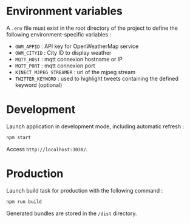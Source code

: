 # Environment variables

A `.env` file must exist in the root directory of the project to define the following environment-specific variables :
- `OWM_APPID` : API key for OpenWeatherMap service
- `OWM_CITYID` : City ID to display weather
- `MQTT_HOST` : mqtt connexion hostname or IP
- `MQTT_PORT` : mqtt connexion port
- `KINECT_MJPEG_STREAMER` : url of the mjpeg stream
- `TWITTER_KEYWORD` : used to highlight tweets containing the defined keyword (optional)

# Development

Launch application in development mode, including automatic refresh :

```sh
npm start
```
Access `http://localhost:3030/`.

# Production

Launch build task for production with the following command :

```sh
npm run build
```
Generated bundles are stored in the `/dist` directory.
